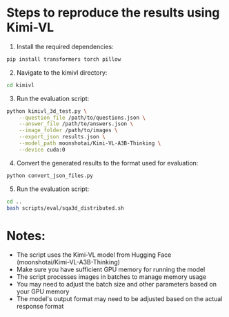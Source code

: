 # Steps to reproduce the results using Kimi-VL

1. Install the required dependencies:
```bash
pip install transformers torch pillow
```

2. Navigate to the kimivl directory:
```bash
cd kimivl
```

3. Run the evaluation script:
```bash
python kimivl_3d_test.py \
    --question_file /path/to/questions.json \
    --answer_file /path/to/answers.json \
    --image_folder /path/to/images \
    --export_json results.json \
    --model_path moonshotai/Kimi-VL-A3B-Thinking \
    --device cuda:0
```

4. Convert the generated results to the format used for evaluation:
```bash
python convert_json_files.py
```

5. Run the evaluation script:
```bash
cd ..
bash scripts/eval/sqa3d_distributed.sh
```

# Notes:
- The script uses the Kimi-VL model from Hugging Face (moonshotai/Kimi-VL-A3B-Thinking)
- Make sure you have sufficient GPU memory for running the model
- The script processes images in batches to manage memory usage
- You may need to adjust the batch size and other parameters based on your GPU memory
- The model's output format may need to be adjusted based on the actual response format 